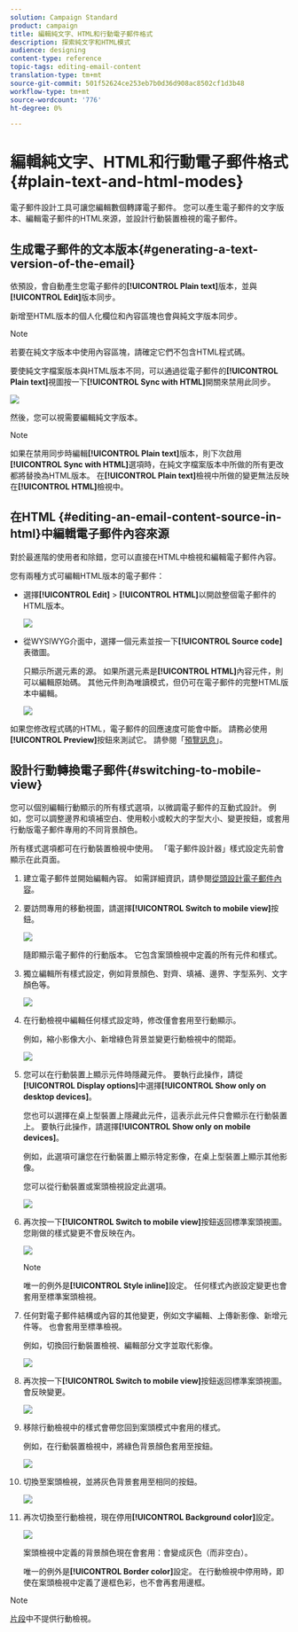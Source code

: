 ```yaml
---
solution: Campaign Standard
product: campaign
title: 編輯純文字、HTML和行動電子郵件格式
description: 探索純文字和HTML模式
audience: designing
content-type: reference
topic-tags: editing-email-content
translation-type: tm+mt
source-git-commit: 501f52624ce253eb7b0d36d908ac8502cf1d3b48
workflow-type: tm+mt
source-wordcount: '776'
ht-degree: 0%

---
```



# 編輯純文字、HTML和行動電子郵件格式{#plain-text-and-html-modes}

電子郵件設計工具可讓您編輯數個轉譯電子郵件。 您可以產生電子郵件的文字版本、編輯電子郵件的HTML來源，並設計行動裝置檢視的電子郵件。

## 生成電子郵件的文本版本{#generating-a-text-version-of-the-email}

依預設，會自動產生您電子郵件的&#x200B;**[!UICONTROL Plain text]**&#x200B;版本，並與&#x200B;**[!UICONTROL Edit]**&#x200B;版本同步。

新增至HTML版本的個人化欄位和內容區塊也會與純文字版本同步。

>[!NOTE]
>
>若要在純文字版本中使用內容區塊，請確定它們不包含HTML程式碼。

要使純文字檔案版本與HTML版本不同，可以通過從電子郵件的&#x200B;**[!UICONTROL Plain text]**&#x200B;視圖按一下&#x200B;**[!UICONTROL Sync with HTML]**&#x200B;開關來禁用此同步。

![](assets/email_designer_textversion.png)

然後，您可以視需要編輯純文字版本。

>[!NOTE]
>
>如果在禁用同步時編輯&#x200B;**[!UICONTROL Plain text]**&#x200B;版本，則下次啟用&#x200B;**[!UICONTROL Sync with HTML]**&#x200B;選項時，在純文字檔案版本中所做的所有更改都將替換為HTML版本。 在&#x200B;**[!UICONTROL Plain text]**&#x200B;檢視中所做的變更無法反映在&#x200B;**[!UICONTROL HTML]**&#x200B;檢視中。

## 在HTML {#editing-an-email-content-source-in-html}中編輯電子郵件內容來源

對於最進階的使用者和除錯，您可以直接在HTML中檢視和編輯電子郵件內容。

您有兩種方式可編輯HTML版本的電子郵件：

* 選擇&#x200B;**[!UICONTROL Edit]** > **[!UICONTROL HTML]**&#x200B;以開啟整個電子郵件的HTML版本。

   ![](assets/email_designer_html1.png)

* 從WYSIWYG介面中，選擇一個元素並按一下&#x200B;**[!UICONTROL Source code]**&#x200B;表徵圖。

   只顯示所選元素的源。 如果所選元素是&#x200B;**[!UICONTROL HTML]**&#x200B;內容元件，則可以編輯原始碼。 其他元件則為唯讀模式，但仍可在電子郵件的完整HTML版本中編輯。

   ![](assets/email_designer_html2.png)

如果您修改程式碼的HTML，電子郵件的回應速度可能會中斷。 請務必使用&#x200B;**[!UICONTROL Preview]**&#x200B;按鈕來測試它。 請參閱「[預覽訊息](../../sending/using/previewing-messages.md)」。

## 設計行動轉換電子郵件{#switching-to-mobile-view}

您可以個別編輯行動顯示的所有樣式選項，以微調電子郵件的互動式設計。 例如，您可以調整邊界和填補空白、使用較小或較大的字型大小、變更按鈕，或套用行動版電子郵件專用的不同背景顏色。

所有樣式選項都可在行動裝置檢視中使用。 「電子郵件設計器」樣式設定先前會顯示在此頁面。

1. 建立電子郵件並開始編輯內容。 如需詳細資訊，請參閱[從頭設計電子郵件內容](../../designing/using/designing-from-scratch.md#designing-an-email-content-from-scratch)。
1. 要訪問專用的移動視圖，請選擇&#x200B;**[!UICONTROL Switch to mobile view]**&#x200B;按鈕。

   ![](assets/email_designer_mobile_view_switch.png)

   隨即顯示電子郵件的行動版本。 它包含案頭檢視中定義的所有元件和樣式。

1. 獨立編輯所有樣式設定，例如背景顏色、對齊、填補、邊界、字型系列、文字顏色等。

   ![](assets/email_designer_mobile_view.png)

1. 在行動檢視中編輯任何樣式設定時，修改僅會套用至行動顯示。

   例如，縮小影像大小、新增綠色背景並變更行動檢視中的間距。

   ![](assets/email_designer_mobile_view_change.png)

1. 您可以在行動裝置上顯示元件時隱藏元件。 要執行此操作，請從&#x200B;**[!UICONTROL Display options]**&#x200B;中選擇&#x200B;**[!UICONTROL Show only on desktop devices]**。

   您也可以選擇在桌上型裝置上隱藏此元件，這表示此元件只會顯示在行動裝置上。 要執行此操作，請選擇&#x200B;**[!UICONTROL Show only on mobile devices]**。

   例如，此選項可讓您在行動裝置上顯示特定影像，在桌上型裝置上顯示其他影像。

   您可以從行動裝置或案頭檢視設定此選項。

   ![](assets/email_designer_mobile_hide.png)

1. 再次按一下&#x200B;**[!UICONTROL Switch to mobile view]**&#x200B;按鈕返回標準案頭視圖。 您剛做的樣式變更不會反映在內。

   ![](assets/email_designer_mobile_view_desktop_no-change.png)

   >[!NOTE]
   >
   >唯一的例外是&#x200B;**[!UICONTROL Style inline]**&#x200B;設定。 任何樣式內嵌設定變更也會套用至標準案頭檢視。

1. 任何對電子郵件結構或內容的其他變更，例如文字編輯、上傳新影像、新增元件等。 也會套用至標準檢視。

   例如，切換回行動裝置檢視、編輯部分文字並取代影像。

   ![](assets/email_designer_mobile_view_change_content.png)

1. 再次按一下&#x200B;**[!UICONTROL Switch to mobile view]**&#x200B;按鈕返回標準案頭視圖。 會反映變更。

   ![](assets/email_designer_mobile_view_desktop_content-change.png)

1. 移除行動檢視中的樣式會帶您回到案頭模式中套用的樣式。

   例如，在行動裝置檢視中，將綠色背景顏色套用至按鈕。

   ![](assets/email_designer_mobile_view_background_mobile.png)

1. 切換至案頭檢視，並將灰色背景套用至相同的按鈕。

   ![](assets/email_designer_mobile_view_background_desktop.png)

1. 再次切換至行動檢視，現在停用&#x200B;**[!UICONTROL Background color]**&#x200B;設定。

   ![](assets/email_designer_mobile_view_background_mobile_disabled.png)

   案頭檢視中定義的背景顏色現在會套用：會變成灰色（而非空白）。

   唯一的例外是&#x200B;**[!UICONTROL Border color]**&#x200B;設定。 在行動檢視中停用時，即使在案頭檢視中定義了邊框色彩，也不會再套用邊框。

>[!NOTE]
>
>[片段](../../designing/using/using-reusable-content.md#about-fragments)中不提供行動檢視。
